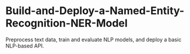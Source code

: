 # Build-and-Deploy-a-Named-Entity-Recognition-NER-Model
Preprocess text data, train and evaluate NLP models, and deploy a basic NLP-based API.
